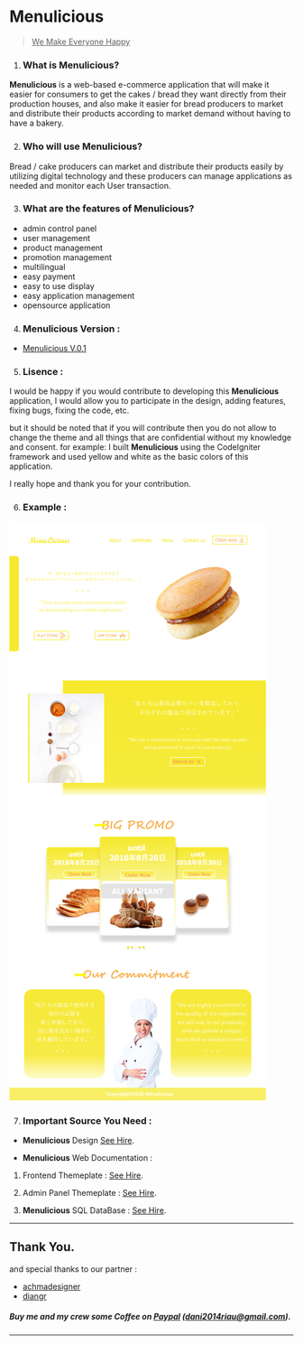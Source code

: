 ﻿# Menulicious

> <u>We Make Everyone Happy</u>

1. ### What is Menulicious? 

**Menulicious** is a web-based e-commerce application that will make it easier for consumers to get the cakes / bread they want directly from their production houses, and also make it easier for bread producers to market and distribute their products according to market demand without having to have a bakery.

2. ### Who will use Menulicious?

Bread / cake producers can market and distribute their products easily by utilizing digital technology and these producers can manage applications as needed and monitor each User transaction.

3.  ### What are the features of Menulicious?

* admin control panel
* user management
* product management
* promotion management
* multilingual
* easy payment
* easy to use display
* easy application management
* opensource application



4. ### Menulicious Version :

* [Menulicious V.0.1](https://github.com/DVCone/Menulicious/)

5.  ### Lisence :

I would be happy if you would contribute to developing this **Menulicious** application, I would allow you to participate in the design, adding features, fixing bugs, fixing the code, etc.

but it should be noted that if you will contribute then you do not allow to change the theme and all things that are confidential without my knowledge and consent. for example: I built **Menulicious** using the CodeIgniter framework and used yellow and white as the basic colors of this application.

I really hope and thank you for your contribution.

6. ### Example :

![](Design/Menulicious%20v.0.1/01.%20Home%20Page.png)

7. ### Important Source You Need :

* **Menulicious** Design [See Hire](https://github.com/DVCone/Menulicious/tree/master/Design).

* **Menulicious** Web Documentation :
1. Frontend Themeplate :
 [See Hire](https://github.com/DVCone/Menulicious/tree/master/Web%20Documentation/Frontend%20Design%20Page).
 
2.  Admin Panel Themeplate :
 [See Hire](https://adminlte.io/download/AdminLTE-master).
 
3. **Menulicious** SQL DataBase :
[See Hire](https://github.com/DVCone/Menulicious/tree/master/Web%20Documentation/sql).

----------------------------------------------------------------------------
## Thank You.
and special thanks to our partner :

* [achmadesigner](https://github.com/achmadesigner)
* [diangr](https://github.com/diangr)

##### Buy me and my crew some Coffee on [Paypal](https://www.paypal.com) (dani2014riau@gmail.com).
----------------------------------------------------------------------------
